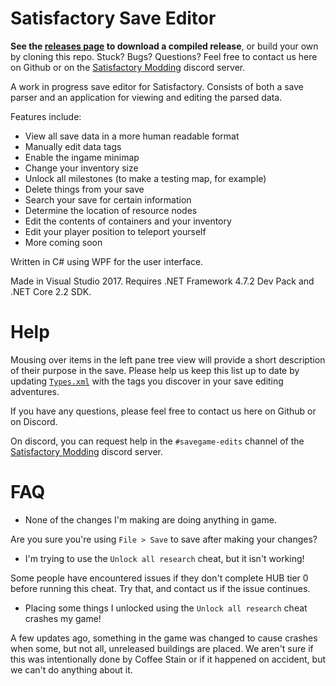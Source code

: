 # Satisfactory Save Editor

**See the [releases page](https://github.com/Goz3rr/SatisfactorySaveEditor/releases) to download a compiled release**, or build your own by cloning this repo.
Stuck? Bugs? Questions? Feel free to contact us here on Github or on the [Satisfactory Modding](https://discord.gg/rNxYXht) discord server.

A work in progress save editor for Satisfactory. Consists of both a save parser and an application for viewing and editing the parsed data.

Features include:
* View all save data in a more human readable format
* Manually edit data tags
* Enable the ingame minimap
* Change your inventory size
* Unlock all milestones (to make a testing map, for example)
* Delete things from your save
* Search your save for certain information
* Determine the location of resource nodes
* Edit the contents of containers and your inventory
* Edit your player position to teleport yourself
* More coming soon

Written in C# using WPF for the user interface.

Made in Visual Studio 2017. Requires .NET Framework 4.7.2 Dev Pack and .NET Core 2.2 SDK. 

# Help

Mousing over items in the left pane tree view will provide a short description of their purpose in the save. Please help us keep this list up to date by updating [`Types.xml`](https://github.com/Goz3rr/SatisfactorySaveEditor/blob/master/SatisfactorySaveEditor/Types.xml) with the tags you discover in your save editing adventures.

If you have any questions, please feel free to contact us here on Github or on Discord. 

On discord, you can request help in the `#savegame-edits` channel of the [Satisfactory Modding](https://discord.gg/rNxYXht) discord server.

# FAQ

* None of the changes I'm making are doing anything in game.

Are you sure you're using `File > Save` to save after making your changes?

* I'm trying to use the `Unlock all research` cheat, but it isn't working!

Some people have encountered issues if they don't complete HUB tier 0 before running this cheat. Try that, and contact us if the issue continues.

* Placing some things I unlocked using the `Unlock all research` cheat crashes my game!

A few updates ago, something in the game was changed to cause crashes when some, but not all, unreleased buildings are placed. We aren't sure if this was intentionally done by Coffee Stain or if it happened on accident, but we can't do anything about it.

